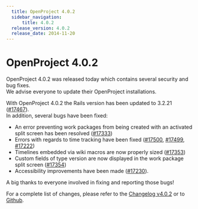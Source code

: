 ```yaml
---
  title: OpenProject 4.0.2
  sidebar_navigation:
      title: 4.0.2
  release_version: 4.0.2
  release_date: 2014-11-20
---
```


# OpenProject 4.0.2

OpenProject 4.0.2 was released today which contains several security and
bug fixes.  
We advise everyone to update their OpenProject installations.

With OpenProject 4.0.2 the Rails version has been updated to 3.2.21
([#17467](https://community.openproject.org/work_packages/17467 "Updating Rails to 3.2.21 (closed)")).  
In addition, several bugs have been fixed:

  - An error preventing work packages from being created with an
    activated split screen has been resolved
    ([#17333](https://community.openproject.org/work_packages/17333 "Not possible to create work package from work package page with activated split screen (wrong link) (closed)"))
  - Errors with regards to time tracking have been fixed
    ([#17500](https://community.openproject.org/work_packages/17500 "Permission for 'spent time' not applied on legacy WP view and list of time entries (closed)"),
    [#17499](https://community.openproject.org/work_packages/17499 "Spent time not part of work package API (closed)"),
    [#17222](https://community.openproject.org/work_packages/17222 "[TimeEntries] spent_on date always displays the current date (closed)"))
  - Timelines embedded via wiki macros are now properly sized
    ([#17353](https://community.openproject.org/work_packages/17353 "[Wiki] Timelines macro does not have sufficient width (closed)"))
  - Custom fields of type version are now displayed in the work package
    split screen
    ([#17354](https://community.openproject.org/work_packages/17354 "Value for custom fields of type version not displayed in details pane (closed)"))
  - Accessibility improvements have been made
    ([#17230](https://community.openproject.org/work_packages/17230 "[Accessibility] Star/Watch icon in Details pane not accessible  (closed)")).

A big thanks to everyone involved in fixing and reporting those bugs!

For a complete list of changes, please refer to the 
[Changelog v4.0.2](https://community.openproject.org/versions/532) 
or to
[Github](https://github.com/opf/openproject/tree/v4.0.2).
